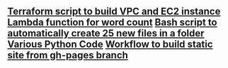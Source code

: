 ## [Terraform script to build VPC and EC2 instance](https://kasimakhtar.github.io/kasimakhtar/simple-terraform.html)  [Lambda function for word count](https://kasimakhtar.github.io/kasimakhtar/lambda-function.html)   [Bash script to automatically create 25 new files in a folder](https://kasimakhtar.github.io/kasimakhtar/file_creator.html)  [Various Python Code](https://kasimakhtar.github.io/kasimakhtar/python-series.html)   [Workflow to build static site from gh-pages branch](https://kasimakhtar.github.io/kasimakhtar/CI-CD-workflow.html)

